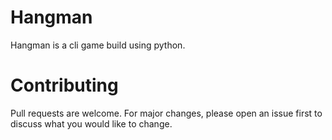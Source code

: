 # Hangman
Hangman is a cli game build using python.
# Contributing
Pull requests are welcome. For major changes, please open an issue first to discuss what you would like to change.
